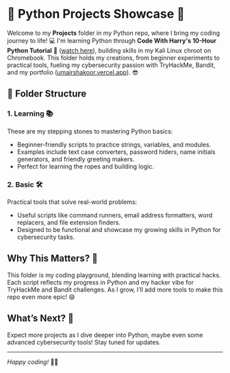 # 🐍 Python Projects Showcase 🚀

Welcome to my **Projects** folder in my Python repo, where I bring my coding journey to life! 💻 I'm learning Python through **Code With Harry's 10-Hour Python Tutorial** 🎥 ([watch here](https://www.youtube.com/watch?v=UrsmFxEIp5k&t=6656s)), building skills in my Kali Linux chroot on Chromebook. This folder holds my creations, from beginner experiments to practical tools, fueling my cybersecurity passion with TryHackMe, Bandit, and my portfolio ([umairshakoor.vercel.app](https://umairshakoor.vercel.app)). 😎

## 📂 Folder Structure

### 1. Learning 📚
These are my stepping stones to mastering Python basics:
- Beginner-friendly scripts to practice strings, variables, and modules.
- Examples include text case converters, password hiders, name initials generators, and friendly greeting makers.
- Perfect for learning the ropes and building logic.

### 2. Basic 🛠️
Practical tools that solve real-world problems:
- Useful scripts like command runners, email address formatters, word replacers, and file extension finders.
- Designed to be functional and showcase my growing skills in Python for cybersecurity tasks.

## Why This Matters? 🌟
This folder is my coding playground, blending learning with practical hacks. Each script reflects my progress in Python and my hacker vibe for TryHackMe and Bandit challenges. As I grow, I’ll add more tools to make this repo even more epic! 😄

## What’s Next? 🔮
Expect more projects as I dive deeper into Python, maybe even some advanced cybersecurity tools! Stay tuned for updates.

---

*Happy coding!* 🏴‍☠️  